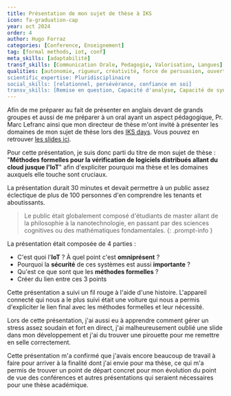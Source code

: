 ```yaml
---
title: Présentation de mon sujet de thèse à IKS
icon: fa-graduation-cap
year: oct 2024
order: 4
author: Hugo Forraz
categories: [Conference, Enseignement]
tag: [formal methods, iot, conf]
meta_skills: [adaptabilité] 
transf_skills: [Communication Orale, Pedagogie, Valorisation, Langues]
qualities: [autonomie, rigueur, créativité, force de persuasion, ouverture d'esprit]
scientific_expertise: Pluridisciplinaire
social_skills: [relationnel, persévérance, confiance en soi]
transv_skills: [Remise en question, Capacité d'analyse, Capacité de synthèse, Formuler un problème, Esprit critique, Reseau]
---
```


Afin de me préparer au fait de présenter en anglais devant de grands groupes et aussi de me préparer à un oral ayant un aspect pédagogique, Pr. Marc Lefranc ainsi que mon directeur de thèse m'ont invité à présenter les domaines de mon sujet de thèse lors des [IKS days](https://ADD_LINK.com). Vous pouvez en retrouver [les slides ici](../../assets/pdfs/documents-competence-compedoc-forrazh/IoT%20Security%20&%20Formal%20methods%20101.pdf).

Pour cette présentation, je suis donc parti du titre de mon sujet de thèse : "**Méthodes formelles pour la vérification de logiciels distribués allant du cloud jusque l'IoT**" afin d'expliciter pourquoi ma thèse et les domaines auxquels elle touche sont cruciaux.

La présentation durait 30 minutes et devait permettre à un public assez éclectique de plus de 100 personnes d'en comprendre les tenants et aboutissants.

> Le public était globalement composé d'étudiants de master allant de la philosophie à la nanotechnologie, en passant par des sciences cognitives ou des mathématiques fondamentales.
{: .prompt-info }

La présentation était composée de 4 parties :
- C'est quoi l'**IoT** ? À quel point c'est **omniprésent** ?
- Pourquoi la **sécurité** de ces systèmes est aussi **importante** ?
- Qu'est ce que sont que les **méthodes formelles** ?
- Créer du lien entre ces 3 points

Cette présentation a suivi un fil rouge à l'aide d'une histoire. L'appareil connecté qui nous a le plus suivi était une voiture qui nous a permis d'expliciter le lien final avec les méthodes formelles et leur nécessité.

Lors de cette présentation, j'ai aussi eu à apprendre comment gérer un stress assez soudain et fort en direct, j'ai malheureusement oublié une slide dans mon développement et j'ai du trouver une pirouette pour me remettre en selle correctement.

Cette présentation m'a confirmé que j'avais encore beaucoup de travail à faire pour arriver à la finalité dont j'ai envie pour ma thèse, ce qui m'a permis de trouver un point de départ concret pour mon évolution du point de vue des conférences et autres présentations qui seraient nécessaires pour une thèse académique.
